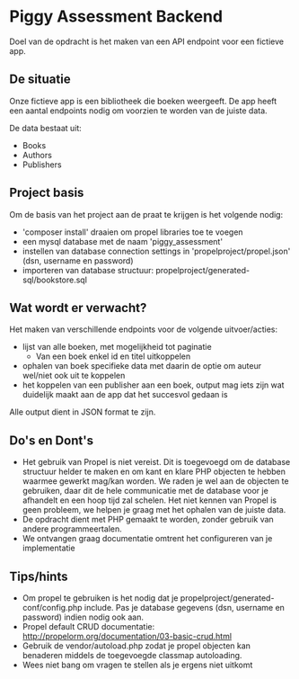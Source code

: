 # Piggy Assessment Backend

Doel van de opdracht is het maken van een API endpoint voor een fictieve app. 

## De situatie

Onze fictieve app is een bibliotheek die boeken weergeeft. De app heeft een aantal endpoints nodig om voorzien te worden van de juiste data.

De data bestaat uit:

- Books
- Authors
- Publishers

## Project basis

Om de basis van het project aan de praat te krijgen is het volgende nodig:

- 'composer install' draaien om propel libraries toe te voegen
- een mysql database met de naam 'piggy_assessment'
- instellen van database connection settings in 'propelproject/propel.json' (dsn, username en password)
- importeren van database structuur: propelproject/generated-sql/bookstore.sql

## Wat wordt er verwacht?

Het maken van verschillende endpoints voor de volgende uitvoer/acties:

- lijst van alle boeken, met mogelijkheid tot paginatie
    * Van een boek enkel id en titel uitkoppelen
- ophalen van boek specifieke data met daarin de optie om auteur wel/niet ook uit te koppelen
- het koppelen van een publisher aan een boek, output mag iets zijn wat duidelijk maakt aan de app dat het succesvol gedaan is

Alle output dient in JSON format te zijn.
  
## Do's en Dont's 

- Het gebruik van Propel is niet vereist. Dit is toegevoegd om de database structuur helder te maken en om kant en klare PHP objecten te hebben waarmee gewerkt mag/kan worden.
We raden je wel aan de objecten te gebruiken, daar dit de hele communicatie met de database voor je afhandelt en een hoop tijd zal schelen. Het niet kennen van Propel is geen probleem, we helpen je graag met het ophalen van de juiste data.
- De opdracht dient met PHP gemaakt te worden, zonder gebruik van andere programmeertalen. 
- We ontvangen graag documentatie omtrent het configureren van je implementatie 


## Tips/hints

- Om propel te gebruiken is het nodig dat je propelproject/generated-conf/config.php include. Pas je database gegevens (dsn, username en password) indien nodig ook aan.
- Propel default CRUD documentatie: http://propelorm.org/documentation/03-basic-crud.html
- Gebruik de vendor/autoload.php zodat je propel objecten kan benaderen middels de toegevoegde classmap autoloading.
- Wees niet bang om vragen te stellen als je ergens niet uitkomt